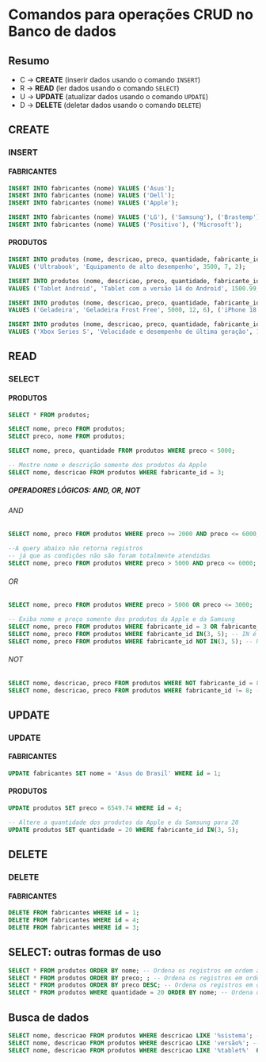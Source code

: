 # Comandos para operações CRUD no Banco de dados

## Resumo

- C -> **CREATE** (inserir dados usando o comando `INSERT`)
- R -> **READ** (ler dados usando o comando `SELECT`)
- U -> **UPDATE** (atualizar dados usando o comando `UPDATE`)
- D -> **DELETE** (deletar dados usando o comando `DELETE`)

## CREATE

### INSERT

#### FABRICANTES

```sql
INSERT INTO fabricantes (nome) VALUES ('Asus');
INSERT INTO fabricantes (nome) VALUES ('Dell');
INSERT INTO fabricantes (nome) VALUES ('Apple');

INSERT INTO fabricantes (nome) VALUES ('LG'), ('Samsung'), ('Brastemp');
INSERT INTO fabricantes (nome) VALUES ('Positivo'), ('Microsoft');
```
#### PRODUTOS

```sql
INSERT INTO produtos (nome, descricao, preco, quantidade, fabricante_id)
VALUES ('Ultrabook', 'Equipamento de alto desempenho', 3500, 7, 2);

INSERT INTO produtos (nome, descricao, preco, quantidade, fabricante_id)
VALUES ('Tablet Android', 'Tablet com a versão 14 do Android', 1500.99, 5, 5);

INSERT INTO produtos (nome, descricao, preco, quantidade, fabricante_id)
VALUES ('Geladeira', 'Geladeira Frost Free', 5000, 12, 6), ('iPhone 18 Pro Max', 'Diversas cores', 12666, 3, 3), ('iPad Mini', 'Com tela de 7 polegadas', 4999.01, 5, 3);

INSERT INTO produtos (nome, descricao, preco, quantidade, fabricante_id)
VALUES ('Xbox Series S', 'Velocidade e desempenho de última geração', 1977, 5, 8), ('Notebook Motion', 'Intel Dual Core 4GB de RAM, 128GB SSD e Tela 14,1 polegadas', 1213.65, 8, 7);
```

## READ

### SELECT

#### PRODUTOS

```sql
SELECT * FROM produtos;

SELECT nome, preco FROM produtos;
SELECT preco, nome FROM produtos;

SELECT nome, preco, quantidade FROM produtos WHERE preco < 5000;

-- Mostre nome e descrição somente dos produtos da Apple
SELECT nome, descricao FROM produtos WHERE fabricante_id = 3;
```
##### OPERADORES LÓGICOS: AND, OR, NOT

###### AND

```sql
SELECT nome, preco FROM produtos WHERE preco >= 2000 AND preco <= 6000;

--A query abaixo não retorna registros
-- já que as condições não são foram totalmente atendidas
SELECT nome, preco FROM produtos WHERE preco > 5000 AND preco <= 6000;
```
###### OR
    
```sql
SELECT nome, preco FROM produtos WHERE preco > 5000 OR preco <= 3000;

-- Exiba nome e proço somente dos produtos da Apple e da Samsung
SELECT nome, preco FROM produtos WHERE fabricante_id = 3 OR fabricante_id = 5;
SELECT nome, preco FROM produtos WHERE fabricante_id IN(3, 5); -- IN é uma abreviação para OR
SELECT nome, preco FROM produtos WHERE fabricante_id NOT IN(3, 5); -- NOT IN serve para negar o IN 
```
###### NOT

```sql
SELECT nome, descricao, preco FROM produtos WHERE NOT fabricante_id = 8;
SELECT nome, descricao, preco FROM produtos WHERE fabricante_id != 8; -- != é uma abreviação para NOT
```
## UPDATE

### UPDATE

#### FABRICANTES

```sql
UPDATE fabricantes SET nome = 'Asus do Brasil' WHERE id = 1;
```

#### PRODUTOS

```sql
UPDATE produtos SET preco = 6549.74 WHERE id = 4;   

-- Altere a quantidade dos produtos da Apple e da Samsung para 20
UPDATE produtos SET quantidade = 20 WHERE fabricante_id IN(3, 5);
```	
## DELETE

### DELETE

#### FABRICANTES

```sql
DELETE FROM fabricantes WHERE id = 1;
DELETE FROM fabricantes WHERE id = 4;
DELETE FROM fabricantes WHERE id = 3;   
```

## SELECT: outras formas de uso

```sql
SELECT * FROM produtos ORDER BY nome; -- Ordena os registros em ordem alfabética
SELECT * FROM produtos ORDER BY preco; ; -- Ordena os registros em ordem crescente de preço
SELECT * FROM produtos ORDER BY preco DESC; -- Ordena os registros em ordem decrescente de preço 
SELECT * FROM produtos WHERE quantidade = 20 ORDER BY nome; -- Ordena os registros que possuem quantidade igual a 20 em ordem alfabética
```

## Busca de dados

```sql
SELECT nome, descricao FROM produtos WHERE descricao LIKE '%sistema'; -- Busca todos os produtos que terminam com a palavra sistema
SELECT nome, descricao FROM produtos WHERE descricao LIKE 'versão%'; -- Busca todos os produtos que começam com a palavra versão
SELECT nome, descricao FROM produtos WHERE descricao LIKE '%tablet%'  OR  nome LIKE '%tela%'; -- Busca todos os produtos que possuem a palavra tablet na descrição ou a palavra tela no nome
```